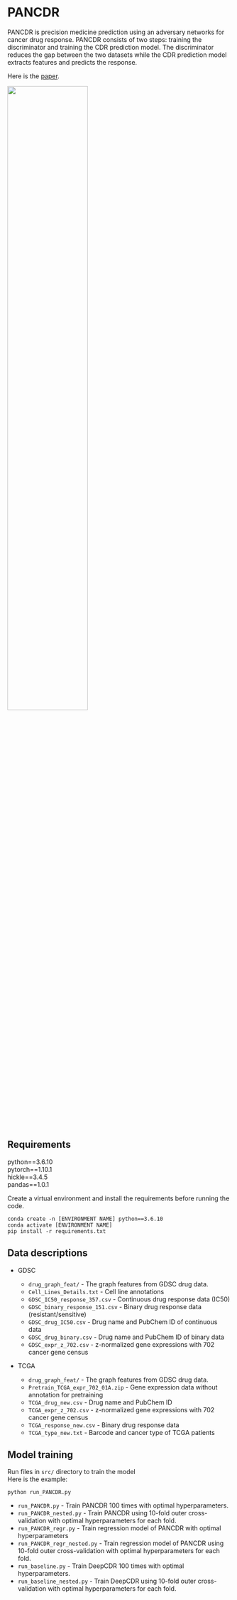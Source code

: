 # PANCDR

PANCDR is precision medicine prediction using an adversary networks for cancer drug response. PANCDR consists of two steps: training the discriminator and training the CDR prediction model. The discriminator reduces the gap between the two datasets while the CDR prediction model extracts features and predicts the response.

Here is the [paper](http://www.pancdrpaper.com).

<img src="https://user-images.githubusercontent.com/44110710/232651050-5d768fde-7de7-47fd-bf80-685173e1bf44.png" width="60%" height="60%"/>

## Requirements

python==3.6.10  
pytorch==1.10.1  
hickle==3.4.5  
pandas==1.0.1

Create a virtual environment and install the requirements before running the code.

    conda create -n [ENVIRONMENT NAME] python==3.6.10
    conda activate [ENVIRONMENT NAME]
    pip install -r requirements.txt
    

## Data descriptions

- GDSC
  - `drug_graph_feat/` - The graph features from GDSC drug data.
  - `Cell_Lines_Details.txt` - Cell line annotations
  - `GDSC_IC50_response_357.csv` - Continuous drug response data (IC50)
  - `GDSC_binary_response_151.csv` - Binary drug response data (resistant/sensitive)
  - `GDSC_drug_IC50.csv` - Drug name and PubChem ID of continuous data
  - `GDSC_drug_binary.csv` - Drug name and PubChem ID of binary data
  - `GDSC_expr_z_702.csv` - z-normalized gene expressions with 702 cancer gene census

- TCGA
  - `drug_graph_feat/` - The graph features from GDSC drug data.
  - `Pretrain_TCGA_expr_702_01A.zip` - Gene expression data without annotation for pretraining
  - `TCGA_drug_new.csv` - Drug name and PubChem ID
  - `TCGA_expr_z_702.csv` - z-normalized gene expressions with 702 cancer gene census
  - `TCGA_response_new.csv` - Binary drug response data
  - `TCGA_type_new.txt` - Barcode and cancer type of TCGA patients

## Model training
Run files in `src/` directory to train the model  
Here is the example:

    python run_PANCDR.py

- `run_PANCDR.py` - Train PANCDR 100 times with optimal hyperparameters.
- `run_PANCDR_nested.py` - Train PANCDR using 10-fold outer cross-validation with optimal hyperparameters for each fold.
- `run_PANCDR_regr.py` - Train regression model of PANCDR with optimal hyperparameters
- `run_PANCDR_regr_nested.py` - Train regression model of PANCDR using 10-fold outer cross-validation with optimal hyperparameters for each fold.
- `run_baseline.py` - Train DeepCDR 100 times with optimal hyperparameters.
- `run_baseline_nested.py` - Train DeepCDR using 10-fold outer cross-validation with optimal hyperparameters for each fold.
